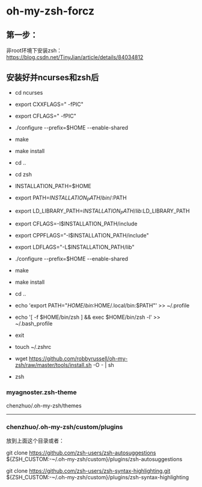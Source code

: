 # oh-my-zsh-forcz

## 第一步：
非root环境下安装zsh：https://blog.csdn.net/TinyJian/article/details/84034812


## 安装好并ncurses和zsh后

 - cd ncurses
 - export CXXFLAGS=" -fPIC"
 - export CFLAGS=" -fPIC"
 - ./configure --prefix=$HOME --enable-shared
 - make
 - make install
 - cd ..
 - cd zsh
 - INSTALLATION_PATH=$HOME
 - export PATH=$INSTALLATION_PATH/bin/:$PATH
 - export LD_LIBRARY_PATH=$INSTALLATION_PATH/lib:$LD_LIBRARY_PATH
 - export CFLAGS=-I$INSTALLATION_PATH/include
 - export CPPFLAGS="-I$INSTALLATION_PATH/include"
 - export LDFLAGS="-L$INSTALLATION_PATH/lib"
 - ./configure --prefix=$HOME --enable-shared
 - make
 - make install
 - cd ..
 - echo 'export PATH="$HOME/bin:$HOME/.local/bin:$PATH"' >> ~/.profile
 - echo '[ -f $HOME/bin/zsh ] && exec $HOME/bin/zsh -l' >> ~/.bash_profile

 - exit
 - touch ~/.zshrc
 - wget https://github.com/robbyrussell/oh-my-zsh/raw/master/tools/install.sh -O - | sh
 - zsh

### myagnoster.zsh-theme 
chenzhuo/.oh-my-zsh/themes

----
### chenzhuo/.oh-my-zsh/custom/plugins
放到上面这个目录或者：

git clone https://github.com/zsh-users/zsh-autosuggestions ${ZSH_CUSTOM:-~/.oh-my-zsh/custom}/plugins/zsh-autosuggestions

git clone https://github.com/zsh-users/zsh-syntax-highlighting.git ${ZSH_CUSTOM:-~/.oh-my-zsh/custom}/plugins/zsh-syntax-highlighting



